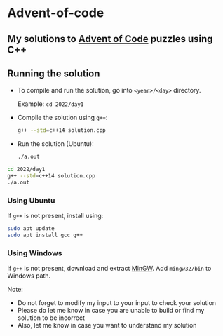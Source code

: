 # Advent-of-code
## My solutions to [Advent of Code](https://adventofcode.com/) puzzles using C++

## Running the solution
- To compile and run the solution, go into `<year>/<day>` directory.

  Example:
  `cd 2022/day1`
- Compile the solution using `g++`:
  ```bash
  g++ --std=c++14 solution.cpp
  ```
- Run the solution (Ubuntu):
  ```bash
  ./a.out
  ```

```bash
cd 2022/day1
g++ --std=c++14 solution.cpp
./a.out
```

### Using Ubuntu
If `g++` is not present, install using:
```bash
sudo apt update
sudo apt install gcc g++
```

### Using Windows
If `g++` is not present, download and extract [MinGW](https://sourceforge.net/projects/mingw-w64/files/Toolchains%20targetting%20Win32/Personal%20Builds/mingw-builds/8.1.0/threads-posix/dwarf/i686-8.1.0-release-posix-dwarf-rt_v6-rev0.7z/download). Add `mingw32/bin` to Windows path.

Note: 
- Do not forget to modify my input to your input to check your solution
- Please do let me know in case you are unable to build or find my solution to be incorrect
- Also, let me know in case you want to understand my solution


